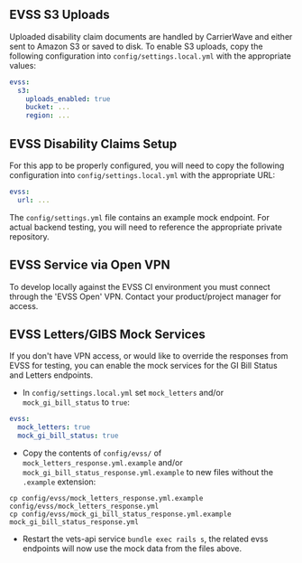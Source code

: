 ## EVSS S3 Uploads

Uploaded disability claim documents are handled by CarrierWave and either sent
to Amazon S3 or saved to disk. To enable S3 uploads, copy the following
configuration into `config/settings.local.yml` with the appropriate values:

```yaml
evss:
  s3:
    uploads_enabled: true
    bucket: ...
    region: ...
```

## EVSS Disability Claims Setup

For this app to be properly configured, you will need to copy the following
configuration into `config/settings.local.yml` with the appropriate URL:

```yaml
evss:
  url: ...
```

The `config/settings.yml` file contains an example mock endpoint. For actual
backend testing, you will need to reference the appropriate private repository.

## EVSS Service via Open VPN

To develop locally against the EVSS CI environment you must connect through the 'EVSS Open' VPN.
Contact your product/project manager for access.

## EVSS Letters/GIBS Mock Services

If you don't have VPN access, or would like to override the responses from EVSS for testing, you can enable the mock services for the GI Bill Status and Letters endpoints.

- In `config/settings.local.yml` set `mock_letters` and/or `mock_gi_bill_status` to `true`:
``` yaml
evss:
  mock_letters: true
  mock_gi_bill_status: true
```

- Copy the contents of `config/evss/` of `mock_letters_response.yml.example` and/or `mock_gi_bill_status_response.yml.example`
to new files without the `.example` extension:
```
cp config/evss/mock_letters_response.yml.example config/evss/mock_letters_response.yml
cp config/evss/mock_gi_bill_status_response.yml.example mock_gi_bill_status_response.yml
```
- Restart the vets-api service `bundle exec rails s`, the related evss endpoints will now use the mock data from the files above.
